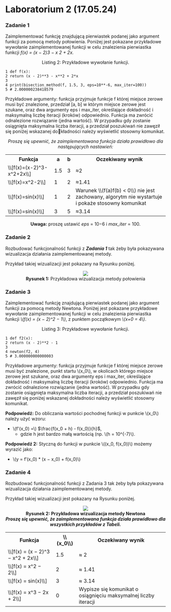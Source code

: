 # Laboratorium 2 (17.05.24)
### Zadanie 1
Zaimplementować funkcję znajdującą pierwiastek podanej jako argument funkcji za pomocą metody połowienia.
Poniżej jest pokazane przykładowe wywołanie zaimplementowanej funkcji w celu znalezienia pierwiastka funkcji
*f(x) = (x − 2)3 − x
2 + 2x.*

<center>Listing 2: Przykładowe wywołanie funkcji.</center>

```
1 def f(x):
2 return (x - 2)**3 - x**2 + 2*x
3
4 print(bisection_method(f, 1.5, 3, eps=10**-6, max_iter=100))
5 # 2.000000238418579
```
Przykładowe argumenty: funkcja przyjmuje funkcje f której miejsce zerowe musi być znalezione, przedział [a, b]
w którym miejsce zerowe jest szukane, oraz dwa argumenty eps i max_iter, określające dokładność i maksymalną
liczbę iteracji (kroków) odpowiednio. Funkcja ma zwrócić odnalezione rozwiązanie (jedna wartość). W przypadku
gdy zostanie osiągnięta maksymalna liczba iteracji, a przedział poszukiwań nie zawęził się poniżej wskazanej dokładności należy wyświetlić stosowny komunikat.

<center>

*Proszę się upewnić, że zaimplementowana funkcja działa prawidłowo dla następujących nastawień:*

<table>
  <tr>
    <th>Funkcja</th>
    <th>a</th>
    <th>b</th>
    <th>Oczekiwany wynik</th>
  </tr>
  <tr>
    <td>\\[f(x)=(x-2)^3-x^2+2x\\]</td>
    <td>1.5</td>
    <td>3</td>
    <td>≈2</td>
  </tr>
  <tr>
    <td>\\[f(x)=x^2-2\\]</td>
    <td>1</td>
    <td>2</td>
    <td>≈1.41</td>
  </tr>
  <tr>
    <td>\\[f(x)=sin(x)\\]</td>
    <td>1</td>
    <td>2</td>
    <td>Warunek \\(f(a)f(b) < 0\\) nie jest zachowany, algorytm nie wystartuje i pokaże stosowny komunikat</td>
  </tr>
  <tr>
    <td>\\[f(x)=sin(x)\\]</td>
    <td>3</td>
    <td>5</td>
    <td>≈3.14</td>
  </tr>
</table>

**Uwaga:** proszę ustawić *eps* = 10−6 i *max_iter* = 100.
</center>








### Zadanie 2
Rozbudować funkcjonalność funkcji z ***Zadania 1*** tak żeby była pokazywana wizualizacja działania zaimplementowanej metody.

Przykład takiej wizualizacji jest pokazany na Rysunku poniżej.
<center>
  <img src="https://drive.google.com/uc?export=view&id=10_dmMA1UCBS3PvY4yGB7vGEDvRBvuY8l"><br>
  <b>Rysunek 1:</b> Przykładowa wizualizacja metody połowienia
</center>

### Zadanie 3
Zaimplementować funkcję znajdującą pierwiastek podanej jako argument funkcji za pomocą metody Newtona. Poniżej jest pokazane przykładowe wywołanie zaimplementowanej funkcji w celu znalezienia pierwiastka funkcji
*\\(f(x) = (x − 2)^2 − 1\\)*, z punktem początkowym *\\(x+0 = 4\\)*.

<center>Listing 3: Przykładowe wywołanie funkcji.</center>


```
1 def f2(x):
2 return (x - 2)**2 - 1
3
4 newton(f2, 4)
5 # 3.000000000000003
```

Przykładowe argumenty: funkcja przyjmuje funkcje f której miejsce zerowe musi być znalezione, punkt startu \\(x_0\\), w okolicach którego miejsce zerowe jest szukane, oraz dwa argumenty eps i max_iter, określające dokładność
i maksymalną liczbę iteracji (kroków) odpowiednio. Funkcja ma zwrócić odnalezione rozwiązanie (jedna wartość). W przypadku gdy zostanie osiągnięta maksymalna liczba iteracji, a przedział poszukiwań nie zawęził się poniżej
wskazanej dokładności należy wyświetlić stosowny komunikat.

**Podpowiedź:** Do obliczania wartości pochodnej funkcji w punkcie \\(x_0\\) należy użyć wzoru:

* \\(f'(x_0) =\\) $\frac{f(x_0 + h) - f(x_0)}{h}$,
  * gdzie h jest bardzo małą wartością (np. \\(h = 10^{-7}\\).

**Podpowiedź 2:** Styczną do funkcji w punkcie \\((x_0, f(x_0))\\) możemy wyrazić jako:
* \\(y = f′(x_0) * (x − x_0) + f(x_0)\\)


### Zadanie 4
Rozbudować funkcjonalność funkcji z Zadania 3 tak żeby była pokazywana wizualizacja działania zaimplementowanej metody.

Przykład takiej wizualizacji jest pokazany na Rysunku poniżej.

<center><img src="https://drive.google.com/uc?export=view&id=10Y-I2GUmOc9ZAW8jyfUcE1pLq2UDPbXM"><br>
<b>Rysunek 2: Przykładowa wizualizacja metody Newtona</center>


<center><i>Proszę się upewnić, że zaimplementowana funkcja działa prawidłowo dla wszystkich przykładów z Tabeli.</i>
<table>
  <tr>
    <th>Funkcja</th>
    <th>\\(x_0\\)</th>
    <th>Oczekiwany wynik</th>
  </tr>
  <tr>
    <td>\\[f(x) = (x − 2)^3 − x^2 + 2x\\]</td>
    <td>1.5</td>
    <td>≈ 2</td>
  </tr>
  <tr>
    <td>\\[f(x) = x^2 − 2\\]</td>
    <td>2</td>
    <td>≈ 1.41</td>
  </tr>
  <tr>
    <td>\\[f(x) = sin(x)\\]</td>
    <td>3</td>
    <td>≈ 3.14</td>
  </tr>
  <tr>
    <td>\\[f(x) = x^3 − 2x + 2\\]</td>
    <td>0</td>
    <td>Wypisze się komunikat o osiągnięciu maksymalnej liczby iteracji</td>
  </tr>
</table>
